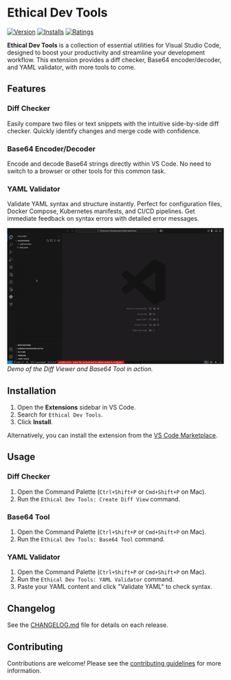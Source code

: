 # Ethical Dev Tools

[![Version](https://img.shields.io/visual-studio-marketplace/v/AnkitMalikTools.ethical-dev-tools.svg)](https://marketplace.visualstudio.com/items?itemName=AnkitMalikTools.ethical-dev-tools)
[![Installs](https://img.shields.io/visual-studio-marketplace/i/AnkitMalikTools.ethical-dev-tools.svg)](https://marketplace.visualstudio.com/items?itemName=AnkitMalikTools.ethical-dev-tools)
[![Ratings](https://img.shields.io/visual-studio-marketplace/r/AnkitMalikTools.ethical-dev-tools.svg)](https://marketplace.visualstudio.com/items?itemName=AnkitMalikTools.ethical-dev-tools)

**Ethical Dev Tools** is a collection of essential utilities for Visual Studio Code, designed to boost your productivity and streamline your development workflow. This extension provides a diff checker, Base64 encoder/decoder, and YAML validator, with more tools to come.

## Features

### Diff Checker
Easily compare two files or text snippets with the intuitive side-by-side diff checker. Quickly identify changes and merge code with confidence.

### Base64 Encoder/Decoder

Encode and decode Base64 strings directly within VS Code. No need to switch to a browser or other tools for this common task.

### YAML Validator

Validate YAML syntax and structure instantly. Perfect for configuration files, Docker Compose, Kubernetes manifests, and CI/CD pipelines. Get immediate feedback on syntax errors with detailed error messages.


![Diff-Viewer and Base64-Tool Demo](https://github.com/ankitmalikg2/ethical-dev-tools/raw/main/media/dev-tools-working.gif)  
*Demo of the Diff Viewer and Base64 Tool in action.*

## Installation

1.  Open the **Extensions** sidebar in VS Code.
2.  Search for `Ethical Dev Tools`.
3.  Click **Install**.

Alternatively, you can install the extension from the [VS Code Marketplace](https://marketplace.visualstudio.com/items?itemName=ankitmalikg2.ethical-dev-tools).

## Usage

### Diff Checker

1.  Open the Command Palette (`Ctrl+Shift+P` or `Cmd+Shift+P` on Mac).
2.  Run the `Ethical Dev Tools: Create Diff View` command.

### Base64 Tool

1.  Open the Command Palette (`Ctrl+Shift+P` or `Cmd+Shift+P` on Mac).
2.  Run the `Ethical Dev Tools: Base64 Tool` command.

### YAML Validator

1.  Open the Command Palette (`Ctrl+Shift+P` or `Cmd+Shift+P` on Mac).
2.  Run the `Ethical Dev Tools: YAML Validator` command.
3.  Paste your YAML content and click "Validate YAML" to check syntax.


## Changelog

See the [CHANGELOG.md](CHANGELOG.md) file for details on each release.

## Contributing

Contributions are welcome! Please see the [contributing guidelines](https://github.com/ankitmalikg2/ethical-dev-tools/blob/main/CONTRIBUTING.md) for more information.
